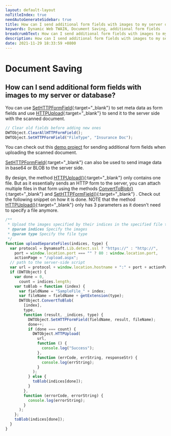 ```yaml
---
layout: default-layout
noTitleIndex: true
needAutoGenerateSidebar: true
title: How can I send additional form fields with images to my server or database?
keywords: Dynamic Web TWAIN, Document Saving, additional form fields
breadcrumbText: How can I send additional form fields with images to my server or database?
description: How can I send additional form fields with images to my server or database?
date: 2021-11-29 18:33:59 +0800
---
```


# Document Saving

## How can I send additional form fields with images to my server or database?

You can use [SetHTTPFormField](/_articles/info/api/WebTwain_IO.md#sethttpformfield){:target="_blank"} to set meta data as form fields and use [HTTPUpload](/_articles/info/api/WebTwain_IO.md#httpupload){:target="_blank"} to send it to the server side with the scanned document.

```javascript
// Clear old fields before adding new ones
DWTObject.ClearAllHTTPFormField();
DWTObject.SetHTTPFormField("FileType", "Insurance Doc");
```

You can check out this <a href="https://demo.dynamsoft.com/Samples/dwt/Scan-Documents-and-Upload-Them/DWT_Scan_Upload_Demo.html" target="_blank">demo project</a> for sending additional form fields when uploading the scanned document.

[SetHTTPFormField](/_articles/info/api/WebTwain_IO.md#sethttpformfield){:target="_blank"} can also be used to send image data in base64 or BLOB to the server side.

By design, the method [HTTPUpload()](/_articles/info/api/WebTwain_IO.md#httpupload){:target="_blank"} only contains one file. But as it essentially sends an HTTP form to the server, you can attach multiple files in that form using the methods [ConvertToBlob()](/_articles/info/api/WebTwain_IO.md#converttoblob){:target="_blank"} and [SetHTTPFormField()](/_articles/info/api/WebTwain_IO.md#sethttpformfield){:target="_blank"} .
Check out the following snippet on how it is done. NOTE that the method [HTTPUpload()](/_articles/info/api/WebTwain_IO.md#httpupload){:target="_blank"} only has 3 parameters as it doesn't need to specify a file anymore.

```javascript
/**
 * Upload the images specified by their indices in the specified file type as separate files.
 * @param indices Specify the images
 * @param type Specify the file type
 */
function uploadSeparateFiles(indices, type) {
  var protocol = Dynamsoft.Lib.detect.ssl ? "https://" : "http://",
    port = window.location.port === "" ? 80 : window.location.port,
    actionPage = "/upload.aspx";
  // path to the server-side script
  var url = protocol + window.location.hostname + ":" + port + actionPage;
  if (DWTObject) {
    var done = 0,
      count = indices.length;
    var toBlob = function (index) {
      var fieldName = "SampleFile_" + index;
      var fileName = fieldName + getExtension(type);
      DWTObject.ConvertToBlob(
        [index],
        type,
        function (result, _indices, type) {
          DWTObject.SetHTTPFormField(fieldName, result, fileName);
          done++;
          if (done === count) {
            DWTObject.HTTPUpload(
              url,
              function () {
                console.log("Success");
              },
              function (errCode, errString, responseStr) {
                console.log(errString);
              }
            );
          } else {
            toBlob(indices[done]);
          }
        },
        function (errorCode, errorString) {
          console.log(errorString);
        }
      );
    };
    toBlob(indices[done]);
  }
}
```
